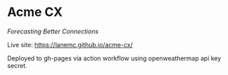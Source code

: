 # Acme CX
_Forecasting Better Connections_

Live site: https://lanemc.github.io/acme-cx/

Deployed to gh-pages via action workflow using openweathermap api key secret.
